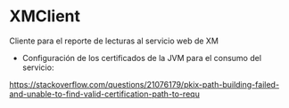 # XMClient
Cliente para el reporte de lecturas al servicio web de XM

* Configuración de los certificados de la JVM para el consumo del servicio:

https://stackoverflow.com/questions/21076179/pkix-path-building-failed-and-unable-to-find-valid-certification-path-to-requ
